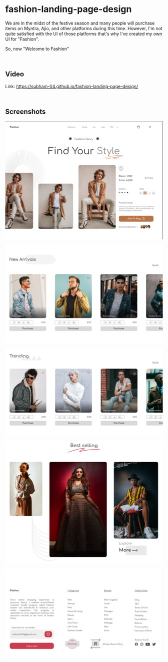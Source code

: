 # fashion-landing-page-design

We are in the midst of the festive season and many people will purchase items on Myntra, Ajio, and other platforms during this time. However, I'm not quite satisfied with the UI of those platforms that's why I've created my own UI for "Fashion".

So, now "Welcome to Fashion"

<br>

## Video 

Link: https://subham-04.github.io/fashion-landing-page-design/

<br>


## Screenshots

![App Screenshot](https://github.com/subham-04/fashion-landing-page-design/blob/main/f1.png)


![App Screenshot](https://github.com/subham-04/fashion-landing-page-design/blob/main/f2.png)

![App Screenshot](https://github.com/subham-04/fashion-landing-page-design/blob/main/f3.png)


![App Screenshot](https://github.com/subham-04/fashion-landing-page-design/blob/main/f4.png)


![App Screenshot](https://github.com/subham-04/fashion-landing-page-design/blob/main/f5.png)


